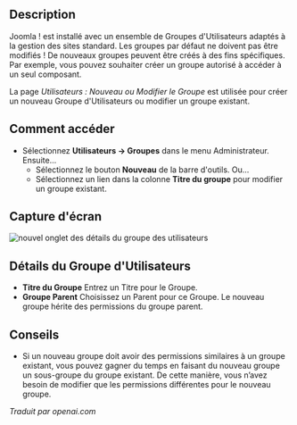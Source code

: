 <!-- Filename: Help4.x:Users:_New_or_Edit_Group  / Display title: Utilisateurs : Nouveau ou Modifier le groupe -->


## Description

Joomla ! est installé avec un ensemble de Groupes d'Utilisateurs adaptés à la gestion des sites standard. Les groupes par défaut ne doivent pas être modifiés ! De nouveaux groupes peuvent être créés à des fins spécifiques. Par exemple, vous pouvez souhaiter créer un groupe autorisé à accéder à un seul composant.

La page *Utilisateurs : Nouveau ou Modifier le Groupe* est utilisée pour créer un nouveau Groupe d'Utilisateurs ou modifier un groupe existant.

## Comment accéder

- Sélectionnez **Utilisateurs → Groupes** dans le menu Administrateur. Ensuite...
  - Sélectionnez le bouton **Nouveau** de la barre d'outils. Ou...
  - Sélectionnez un lien dans la colonne **Titre du groupe** pour modifier un groupe existant.

## Capture d'écran

![nouvel onglet des détails du groupe des utilisateurs](../../../fr/images/users/users-new-group-details-tab.png)

## Détails du Groupe d'Utilisateurs

- **Titre du Groupe** Entrez un Titre pour le Groupe.
- **Groupe Parent** Choisissez un Parent pour ce Groupe. Le nouveau groupe hérite des
  permissions du groupe parent.

## Conseils

- Si un nouveau groupe doit avoir des permissions similaires à un groupe existant, vous pouvez gagner du temps en faisant du nouveau groupe un sous-groupe du groupe existant. De cette manière, vous n’avez besoin de modifier que les permissions différentes pour le nouveau groupe.

*Traduit par openai.com*

